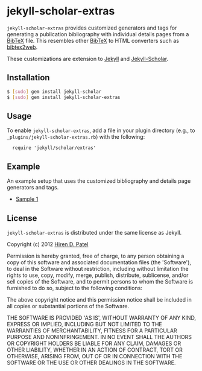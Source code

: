 jekyll-scholar-extras
=====================

```jekyll-scholar-extras``` provides customized generators and tags for generating a publication bibliography with individual details pages from a [BibTeX](http://www.bibtex.org) file. This resembles other [BibTeX](http://www.bibtex.org) to HTML converters such as [bibtex2web](http://www.cs.washington.edu/homes/mernst/software/#bibtex2web).

These customizations are extension to [Jekyll](http://jekyllrb.com/) and [Jekyll-Scholar](https://github.com/inukshuk/jekyll-scholar).  

Installation
------------

```bash
$ [sudo] gem install jekyll-scholar
$ [sudo] gem install jekyll-scholar-extras
```


Usage
-----
To enable ```jekyll-scholar-extras```, add a file in your plugin directory (e.g., to `_plugins/jekyll-scholar-extras.rb`) with the following:

      require 'jekyll/scholar/extras'

Example
-------

An example setup that uses the customized bibliography and details page generators and tags.
* [Sample 1](https://ece.uwaterloo.ca/~hdpatel/uwhtml/publications/index.html)


License
-------

```jekyll-scholar-extras``` is distributed under the same license as Jekyll.

Copyright (c) 2012 [Hiren D. Patel](http://ece.uwaterloo.ca/~hdpatel/)

Permission is hereby granted, free of charge, to any person obtaining a copy
of this software and associated documentation files (the 'Software'), to deal
in the Software without restriction, including without limitation the rights
to use, copy, modify, merge, publish, distribute, sublicense, and/or sell
copies of the Software, and to permit persons to whom the Software is
furnished to do so, subject to the following conditions:

The above copyright notice and this permission notice shall be included in all
copies or substantial portions of the Software.

THE SOFTWARE IS PROVIDED 'AS IS', WITHOUT WARRANTY OF ANY KIND, EXPRESS OR
IMPLIED, INCLUDING BUT NOT LIMITED TO THE WARRANTIES OF MERCHANTABILITY,
FITNESS FOR A PARTICULAR PURPOSE AND NONINFRINGEMENT. IN NO EVENT SHALL THE
AUTHORS OR COPYRIGHT HOLDERS BE LIABLE FOR ANY CLAIM, DAMAGES OR OTHER
LIABILITY, WHETHER IN AN ACTION OF CONTRACT, TORT OR OTHERWISE, ARISING FROM,
OUT OF OR IN CONNECTION WITH THE SOFTWARE OR THE USE OR OTHER DEALINGS IN THE
SOFTWARE.
